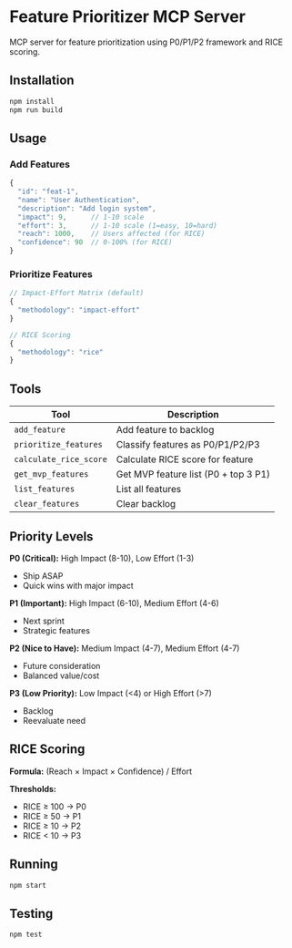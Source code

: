 # Feature Prioritizer MCP Server

MCP server for feature prioritization using P0/P1/P2 framework and RICE scoring.

## Installation

```bash
npm install
npm run build
```

## Usage

### Add Features

```typescript
{
  "id": "feat-1",
  "name": "User Authentication",
  "description": "Add login system",
  "impact": 9,      // 1-10 scale
  "effort": 3,      // 1-10 scale (1=easy, 10=hard)
  "reach": 1000,    // Users affected (for RICE)
  "confidence": 90  // 0-100% (for RICE)
}
```

### Prioritize Features

```typescript
// Impact-Effort Matrix (default)
{
  "methodology": "impact-effort"
}

// RICE Scoring
{
  "methodology": "rice"
}
```

## Tools

| Tool | Description |
|------|-------------|
| `add_feature` | Add feature to backlog |
| `prioritize_features` | Classify features as P0/P1/P2/P3 |
| `calculate_rice_score` | Calculate RICE score for feature |
| `get_mvp_features` | Get MVP feature list (P0 + top 3 P1) |
| `list_features` | List all features |
| `clear_features` | Clear backlog |

## Priority Levels

**P0 (Critical):** High Impact (8-10), Low Effort (1-3)
- Ship ASAP
- Quick wins with major impact

**P1 (Important):** High Impact (6-10), Medium Effort (4-6)
- Next sprint
- Strategic features

**P2 (Nice to Have):** Medium Impact (4-7), Medium Effort (4-7)
- Future consideration
- Balanced value/cost

**P3 (Low Priority):** Low Impact (<4) or High Effort (>7)
- Backlog
- Reevaluate need

## RICE Scoring

**Formula:** (Reach × Impact × Confidence) / Effort

**Thresholds:**
- RICE ≥ 100 → P0
- RICE ≥ 50 → P1
- RICE ≥ 10 → P2
- RICE < 10 → P3

## Running

```bash
npm start
```

## Testing

```bash
npm test
```
